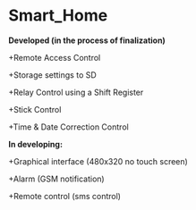 # Smart_Home
<p><b>Developed (in the process of finalization)</b></p>
<p>+Remote Access Control</p>
<p>+Storage settings to SD</p>
<p>+Relay Control using a Shift Register</p>
<p>+Stick Control</p>
<p>+Time & Date Correction Control</p>
<p><b>In developing:</b></p>
<p>+Graphical interfacе (480х320 no touch screen)</p>
<p>+Alarm (GSM notification)</p>
<p>+Remote control (sms control)</p>
